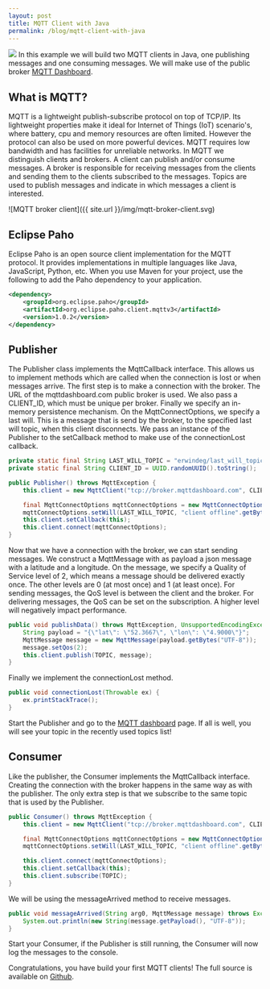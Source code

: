 ```yaml
---
layout: post
title: MQTT Client with Java
permalink: /blog/mqtt-client-with-java
---
```

[<img src="{{ site.url }}/img/github.svg">](https://github.com/erwindeg/mqtt-example)
In this example we will build two MQTT clients in Java, one publishing messages and one consuming messages. We will make use of the public broker [MQTT Dashboard](http://mqtt-dashboard.com/dashboard).

## What is MQTT?
MQTT is a lightweight publish-subscribe protocol on top of TCP/IP. Its lightweight properties make it ideal for Internet of Things (IoT) scenario's,
where battery, cpu and memory resources are often limited. However the protocol can also be used on more powerful devices. MQTT requires low bandwidth and has facilities for unreliable networks.
In MQTT we distinguish clients and brokers. A client can publish and/or consume messages. A broker is responsible for receiving messages from the clients and 
sending them to the clients subscribed to the messages. Topics are used to publish messages and indicate in which messages a client is interested.

![MQTT broker client]({{ site.url }}/img/mqtt-broker-client.svg)

## Eclipse Paho
Eclipse Paho is an open source client implementation for the MQTT protocol. It provides implementations in multiple languages like Java, JavaScript, Python, etc. 
When you use Maven for your project, use the following to add the Paho dependency to your application.

```xml
<dependency>
    <groupId>org.eclipse.paho</groupId>
	<artifactId>org.eclipse.paho.client.mqttv3</artifactId>
	<version>1.0.2</version>
</dependency>
```

## Publisher
The Publisher class implements the MqttCallback interface. This allows us to implement methods which are called when the connection is lost or when messages arrive. 
The first step is to make a connection with the broker. The URL of the mqttdashboard.com public broker is used. We also pass a CLIENT_ID, which must be unique per broker. Finally we specify an in-memory persistence mechanism.
On the MqttConnectOptions, we specify a last will. This is a message that is send by the broker, to the specified last will topic, when this client disconnects. We pass an instance of the Publisher to the setCallback method to make use of the connectionLost callback.

```java
private static final String LAST_WILL_TOPIC = "erwindeg/last_will_topic";
private static final String CLIENT_ID = UUID.randomUUID().toString();

public Publisher() throws MqttException {
	this.client = new MqttClient("tcp://broker.mqttdashboard.com", CLIENT_ID, new MemoryPersistence());

	final MqttConnectOptions mqttConnectOptions = new MqttConnectOptions();
	mqttConnectOptions.setWill(LAST_WILL_TOPIC, "client offline".getBytes(), 2, true);
	this.client.setCallback(this);
	this.client.connect(mqttConnectOptions);
}
```

Now that we have a connection with the broker, we can start sending messages. We construct a MqttMessage with as payload a json message with a latitude and a longitude. On the message, we specify a Quality of Service level of 2, which means a message should be delivered exactly once. The other levels are 0 (at most once) and 1 (at least once). For sending messages, the QoS level is between the client and the broker. For delivering messages, the QoS can be set on the subscription. A higher level will negatively impact performance.

```java
public void publishData() throws MqttException, UnsupportedEncodingException {
	String payload = "{\"lat\": \"52.3667\", \"lon\": \"4.9000\"}";
	MqttMessage message = new MqttMessage(payload.getBytes("UTF-8"));
	message.setQos(2);
	this.client.publish(TOPIC, message);
}
```

Finally we implement the connectionLost method.

```java
public void connectionLost(Throwable ex) {
	ex.printStackTrace();
}
```

Start the Publisher and go to the [MQTT dashboard](http://mqtt-dashboard.com/dashboard) page. If all is well, you will see your topic in the recently used topics list!

## Consumer
Like the publisher, the Consumer implements the MqttCallback interface. Creating the connection with the broker happens in the same way as with the publisher. The only extra step is that we subscribe to the same topic that is used by the Publisher.

```java
public Consumer() throws MqttException {
	this.client = new MqttClient("tcp://broker.mqttdashboard.com", CLIENT_ID, new MemoryPersistence());

	final MqttConnectOptions mqttConnectOptions = new MqttConnectOptions();
	mqttConnectOptions.setWill(LAST_WILL_TOPIC, "client offline".getBytes(), 2, true);

	this.client.connect(mqttConnectOptions);
	this.client.setCallback(this);
	this.client.subscribe(TOPIC);
}
```

We will be using the messageArrived method to receive messages.

```java
public void messageArrived(String arg0, MqttMessage message) throws Exception {
	System.out.println(new String(message.getPayload(), "UTF-8"));
}
```

Start your Consumer, if the Publisher is still running, the Consumer will now log the messages to the console. 

Congratulations, you have build your first MQTT clients! The full source is available on [Github](https://github.com/erwindeg/mqtt-example).